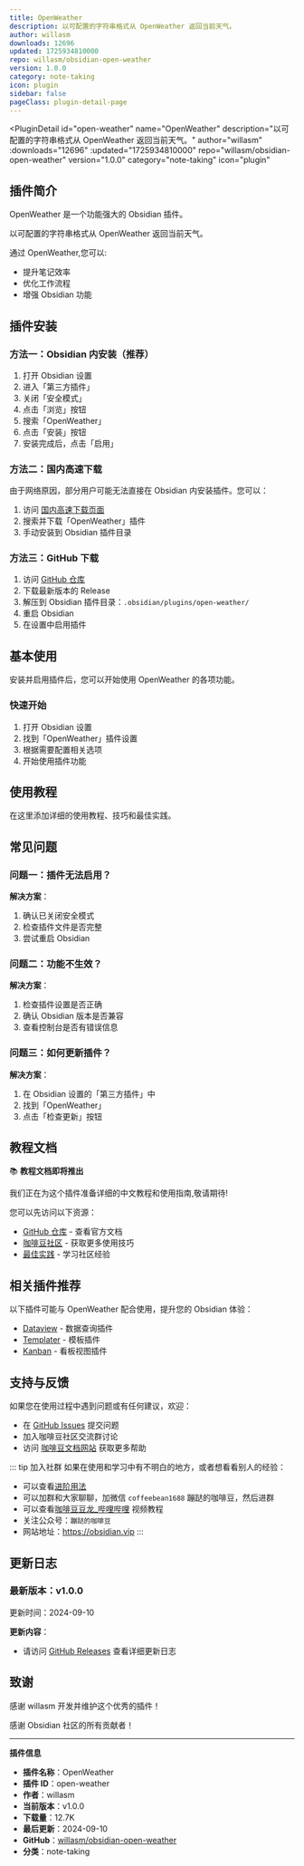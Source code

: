 ```yaml
---
title: OpenWeather
description: 以可配置的字符串格式从 OpenWeather 返回当前天气。
author: willasm
downloads: 12696
updated: 1725934810000
repo: willasm/obsidian-open-weather
version: 1.0.0
category: note-taking
icon: plugin
sidebar: false
pageClass: plugin-detail-page
---
```


<PluginDetail
  id="open-weather"
  name="OpenWeather"
  description="以可配置的字符串格式从 OpenWeather 返回当前天气。"
  author="willasm"
  :downloads="12696"
  :updated="1725934810000"
  repo="willasm/obsidian-open-weather"
  version="1.0.0"
  category="note-taking"
  icon="plugin"
>

<!-- AUTO_GENERATED_START -->
## 插件简介

OpenWeather 是一个功能强大的 Obsidian 插件。

以可配置的字符串格式从 OpenWeather 返回当前天气。

通过 OpenWeather,您可以:

- 提升笔记效率
- 优化工作流程
- 增强 Obsidian 功能

<!-- AUTO_GENERATED_END -->

<!-- AUTO_GENERATED_START -->
## 插件安装

### 方法一：Obsidian 内安装（推荐）

1. 打开 Obsidian 设置
2. 进入「第三方插件」
3. 关闭「安全模式」
4. 点击「浏览」按钮
5. 搜索「OpenWeather」
6. 点击「安装」按钮
7. 安装完成后，点击「启用」

### 方法二：国内高速下载

由于网络原因，部分用户可能无法直接在 Obsidian 内安装插件。您可以：

1. 访问 [国内高速下载页面](/zh/documentation/obsidian-plugins-download.html)
2. 搜索并下载「OpenWeather」插件
3. 手动安装到 Obsidian 插件目录

### 方法三：GitHub 下载

1. 访问 [GitHub 仓库](https://github.com/willasm/obsidian-open-weather)
2. 下载最新版本的 Release
3. 解压到 Obsidian 插件目录：`.obsidian/plugins/open-weather/`
4. 重启 Obsidian
5. 在设置中启用插件

## 基本使用

安装并启用插件后，您可以开始使用 OpenWeather 的各项功能。

### 快速开始

1. 打开 Obsidian 设置
2. 找到「OpenWeather」插件设置
3. 根据需要配置相关选项
4. 开始使用插件功能

<!-- AUTO_GENERATED_END -->

<!-- CUSTOM_CONTENT_START:tutorial -->
## 使用教程

在这里添加详细的使用教程、技巧和最佳实践。

<!-- CUSTOM_CONTENT_END:tutorial -->

<!-- SHARED_CONTENT_START -->
## 常见问题

### 问题一：插件无法启用？

**解决方案**：
1. 确认已关闭安全模式
2. 检查插件文件是否完整
3. 尝试重启 Obsidian

### 问题二：功能不生效？

**解决方案**：
1. 检查插件设置是否正确
2. 确认 Obsidian 版本是否兼容
3. 查看控制台是否有错误信息

### 问题三：如何更新插件？

**解决方案**：
1. 在 Obsidian 设置的「第三方插件」中
2. 找到「OpenWeather」
3. 点击「检查更新」按钮

## 教程文档

📚 **教程文档即将推出**

我们正在为这个插件准备详细的中文教程和使用指南,敬请期待!

您可以先访问以下资源：
- [GitHub 仓库](https://github.com/willasm/obsidian-open-weather) - 查看官方文档
- [咖啡豆社区](/zh/bases/) - 获取更多使用技巧
- [最佳实践](/zh/best-practices/) - 学习社区经验

## 相关插件推荐

以下插件可能与 OpenWeather 配合使用，提升您的 Obsidian 体验：

- [Dataview](/zh/plugins/dataview.html) - 数据查询插件
- [Templater](/zh/plugins/templater-obsidian.html) - 模板插件
- [Kanban](/zh/plugins/obsidian-kanban.html) - 看板视图插件

## 支持与反馈

如果您在使用过程中遇到问题或有任何建议，欢迎：

- 在 [GitHub Issues](https://github.com/willasm/obsidian-open-weather/issues) 提交问题
- 加入咖啡豆社区交流群讨论
- 访问 [咖啡豆文档网站](https://obsidian.vip) 获取更多帮助

::: tip 加入社群
如果在使用和学习中有不明白的地方，或者想看看别人的经验：
- 可以查看[进阶用法](/zh/advanced)
- 可以加群和大家聊聊，加微信 `coffeebean1688` 蹦跶的咖啡豆，然后进群
- 可以查看[咖啡豆豆龙_哔哩哔哩](https://space.bilibili.com/618777356) 视频教程
- 关注公众号：`蹦跶的咖啡豆`
- 网站地址：https://obsidian.vip
:::
<!-- SHARED_CONTENT_END -->

<!-- AUTO_GENERATED_START -->
## 更新日志

### 最新版本：v1.0.0

更新时间：2024-09-10

**更新内容**：
- 请访问 [GitHub Releases](https://github.com/willasm/obsidian-open-weather/releases) 查看详细更新日志

## 致谢

感谢 willasm 开发并维护这个优秀的插件！

感谢 Obsidian 社区的所有贡献者！

---

**插件信息**
- **插件名称**：OpenWeather
- **插件 ID**：open-weather
- **作者**：willasm
- **当前版本**：v1.0.0
- **下载量**：12.7K
- **最后更新**：2024-09-10
- **GitHub**：[willasm/obsidian-open-weather](https://github.com/willasm/obsidian-open-weather)
- **分类**：note-taking
<!-- AUTO_GENERATED_END -->

</PluginDetail>

